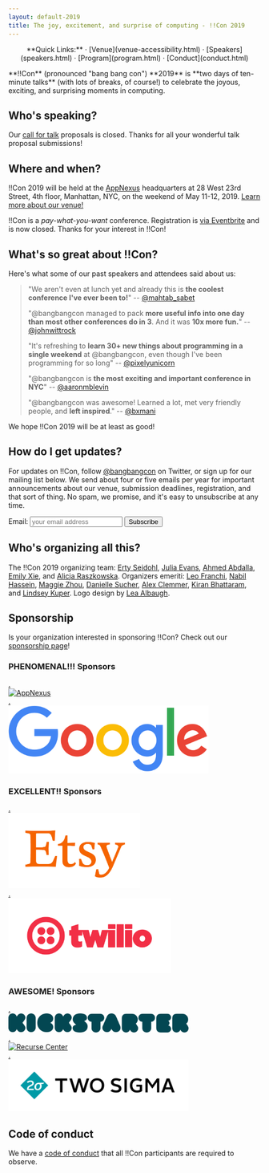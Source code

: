 ```yaml
---
layout: default-2019
title: The joy, excitement, and surprise of computing - !!Con 2019
---
```


<p style="text-align: center;">
  **Quick Links:**
  &middot;
  [Venue](venue-accessibility.html)
  &middot;
  [Speakers](speakers.html)
  &middot;
  [Program](program.html)
  &middot;
  [Conduct](conduct.html)
</p>

<p id="blurb">**!!Con** (pronounced "bang bang con") **2019** is **two days of
ten-minute talks** (with lots of breaks, of course!) to celebrate the
joyous, exciting, and surprising moments in computing.
</p>

## Who's speaking?

Our [call for talk](give-a-talk.html) proposals is closed. Thanks for
all your wonderful talk proposal submissions!

<a name="where" id="where"></a>

## Where and when?

!!Con 2019 will be held at the [AppNexus](http://appnexus.com) headquarters
at 28 West 23rd Street, 4th floor, Manhattan, NYC, on the weekend of
May 11-12, 2019.  [Learn more about our venue!](venue-accessibility.html)

!!Con is a *pay-what-you-want* conference.  Registration is [via Eventbrite](https://www.eventbrite.com/e/con-2018-tickets-44568220748) and is now closed.  Thanks for your interest in !!Con!

<a name="testimonials" id="testimonials"></a>

## What's so great about !!Con?

Here's what some of our past speakers and attendees said about us:

<!-- Need to update these for 2019 -->

> "We aren't even at lunch yet and already this is **the coolest conference I've ever been to!**"
> -- [@mahtab_sabet](https://twitter.com/mahtab_sabet/status/860876124141780992)
>
> "@bangbangcon managed to pack **more useful info into one day than most other conferences do in 3**. And it was **10x more fun.**"
> -- [@johnwittrock](https://twitter.com/johnwittrock/status/861206986448404481)
>
> "It's refreshing to **learn 30+ new things about programming in a single weekend** at @bangbangcon, even though I've been programming for so long"
> -- [@pixelyunicorn](https://twitter.com/pixelyunicorn/status/861690031370645504)
>
> "@bangbangcon is **the most exciting and important conference in NYC**"
> -- [@aaronmblevin](https://twitter.com/aaronmblevin/status/843949325906534402)
> 
> "@bangbangcon was awesome!  Learned a lot, met very friendly people, and **left inspired**."
> -- [@bxmani](https://twitter.com/bxmani/status/861400448107937792)

We hope !!Con 2019 will be at least as good!

## How do I get updates?

For updates on !!Con, follow
[@bangbangcon](https://twitter.com/bangbangcon) on Twitter, or sign up
for our mailing list below.  We send about four or five emails per year for important announcements about our venue, submission deadlines, registration, and that sort of thing.  No spam, we promise, and it's easy to unsubscribe at any time.

<!-- Begin MailChimp Signup Form -->
<div id="mc_embed_signup">
<form action="http://bangbangcon.us3.list-manage.com/subscribe/post?u=37b924b9d7d71dc7aa1a52b4c&amp;id=9f9ec7c469" method="post" id="mc-embedded-subscribe-form" name="mc-embedded-subscribe-form" class="validate" target="_blank" style="background-color: inherit;" novalidate>
<div class="mc-field-group">
<label for="mce-EMAIL">Email:</label>
<input type="email" value="" name="EMAIL" class="required email" id="mce-EMAIL" placeholder='your email address'>
<input type="submit" value="Subscribe" name="subscribe" id="mc-embedded-subscribe" class="button">
</div>
<div id="mce-responses" class="clear">
<div class="response" id="mce-error-response" style="display:none"></div>
<div class="response" id="mce-success-response" style="display:none"></div>
</div>
<!-- real people should not fill this in and expect good things - do not remove this or risk form bot signups-->
<div style="position: absolute; left: -50020px;">
<input type="text" name="b_37b924b9d7d71dc7aa1a52b4c_9f9ec7c469" value="">
</div>
</form>
</div>

<a name="organizers"></a>

## Who's organizing all this?

The !!Con 2019 organizing team:
[Erty Seidohl](https://twitter.com/ertyseidohl),
[Julia Evans](https://twitter.com/b0rk),
[Ahmed Abdalla](https://twitter.com/simplyahmaz1ng),
[Emily Xie](https://twitter.com/emilyxxie), and
[Alicja Raszkowska](https://twitter.com/mamrotynka).  Organizers
emeriti: [Leo Franchi](https://twitter.com/lfranchi), [Nabil Hassein](https://twitter.com/NabilHassein),
[Maggie Zhou](https://twitter.com/zmagg), [Danielle Sucher](https://twitter.com/DanielleSucher), [Alex Clemmer](https://twitter.com/hausdorff_space), [Kiran Bhattaram](https://twitter.com/kiranb), and [Lindsey Kuper](https://twitter.com/lindsey).  Logo design by
[Lea Albaugh](http://twitter.com/doridoidea).

<a name="sponsors"></a>

## Sponsorship

Is your organization interested in sponsoring !!Con?  Check out our [sponsorship page](sponsors.html)!

<div class="sponsor-list" markdown="0">
  <h3>PHENOMENAL!!! Sponsors</h3>

  <div class="sponsor big-sponsor"><a href="https://appnexus.com" target="_blank"><span
class="magic">.</span><div class="logo"><img width="400"
    alt="AppNexus" src="images/sponsors/appnexus.jpg" /></div></a></div>

  <div class="sponsor big-sponsor"><a href="https://careers.google.com/teams/" target="_blank"><span
class="magic">.</span><div class="logo"><img width="400"
    alt="Google" src="images/sponsors/google.svg" /></div></a></div>


  <h3>EXCELLENT!! Sponsors</h3>

  <div class="sponsor medium-sponsor"><a href="https://www.etsy.com/careers#engineering" target="_blank"><span
class="magic">.</span><div class="logo"><img  height="150"
    alt="Etsy" src="images/sponsors/etsy.png" /></div></a></div>

  <div class="sponsor medium-sponsor"><a href="https://twilio.com" target="_blank"><span
class="magic">.</span><div class="logo"><img  height="150"
    alt="Twilio" src="images/sponsors/twilio.png" /></div></a></div>

  <h3>AWESOME! Sponsors</h3>

  <div class="sponsor"><a href="https://kickstarter.engineering/" target="_blank"><span
    class="magic">.</span><div class="logo"><img width="360"
    alt="Kickstarter" src="images/sponsors/kickstarter.png" /></div></a></div>

  <div class="sponsor"><a href="https://recurse.com" target="_blank"><span
    class="magic">.</span><div class="logo"><img height="140"
    alt="Recurse Center" src="images/sponsors/recurse.svg" /></div></a></div>

  <div class="sponsor"><a href="https://www.twosigma.com/careers/" target="_blank"><span
    class="magic">.</span><div class="logo"><img width="360"
    alt="Two Sigma" src="images/sponsors/twosigma.png" /></div></a></div>

</div>

## Code of conduct

We have a [code of conduct](conduct.html) that all !!Con participants are required to observe.

